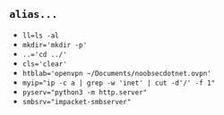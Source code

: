 ## `alias...`

- `ll=ls -al`
- `mkdir='mkdir -p'`
- `..='cd ../'`
- `cls='clear'`
- `htblab='openvpn ~/Documents/noobsecdotnet.ovpn'`
- `myip="ip -c a | grep -w 'inet' | cut -d'/' -f 1"`
- `pyserv="python3 -m http.server"`
- `smbsrv="impacket-smbserver"`